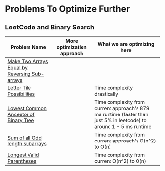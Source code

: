 # Problems To Optimize Further

## LeetCode and Binary Search

| Problem Name | More optimization approach | What we are optimizing here |
| ------------ | -------------------------- | --------------------------- |
| [Make Two Arrays Equal by Reversing Sub-arrays](https://github.com/gouravkhator/boat-to-cp/blob/main/LeetCode_and_BinarySearch/make_two_arrays_equal_by_reverse_subarray.java) |  | 
| [Letter Tile Possibilities](https://github.com/gouravkhator/boat-to-cp/blob/main/LeetCode_and_BinarySearch/letter_tile_possibilities.java) | | Time complexity drastically
| [Lowest Common Ancestor of Binary Tree]() | | Time complexity from current approach's 879 ms runtime (faster than just 5% in leetcode) to around 1 - 5 ms runtime
| [Sum of all Odd length subarrays]() | | Time complexity from current approach's O(n^2) to O(n)
| [Longest Valid Parentheses]() | | Time complexity from current O(n^2) to O(n)
